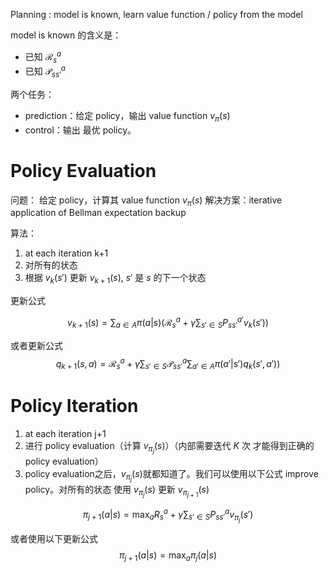 Planning : model is known, learn value function / policy from the model

model is known 的含义是：

* 已知 $\mathcal R_s^a$
* 已知 $\mathcal P_{ss'}^a$

两个任务：

* prediction：给定 policy，输出 value function $v_\pi(s)$
* control：输出 最优 policy。

# Policy Evaluation

问题： 给定 policy，计算其 value function $v_\pi(s)$
解决方案：iterative application of Bellman expectation backup

算法：
1. at each iteration k+1
2. 对所有的状态
3. 根据 $v_k(s')$ 更新 $v_{k+1}(s)$, $s'$ 是 $s$ 的下一个状态

更新公式

$$
v_{k+1}(s) = \sum_{a \in A}\pi(a|s) \Bigr(  \mathcal R_s^a + \gamma\sum_{s' \in S} P_{ss'}^{a'}v_k(s') \Bigr)
$$
 
或者更新公式
$$
q_{k+1}(s,a)=\mathcal R_s^a+\gamma\sum_{s'\in S}\mathcal P_{ss'}^a\sum_{a'\in A}\pi(a'|s')q_{k}(s',a'))
$$

# Policy Iteration

1. at each iteration j+1
1. 进行 policy evaluation（计算 $v_{\pi_j}(s)$）（内部需要迭代 $K$ 次 才能得到正确的 policy evaluation）
2. policy evaluation之后，$v_{\pi_j}(s)$就都知道了。我们可以使用以下公式 improve policy。对所有的状态 使用 $v_{\pi_j}(s)$ 更新 $v_{\pi_{j+1}}(s)$

$$
\pi_{j+1}(a|s) = \max_a R_s^a + \gamma\sum_{s'\in S}P_{ss'}^a v_{\pi_{j}}(s')
$$
 
或者使用以下更新公式
$$
\pi_{j+1}(a|s) = \max_a \pi_j(a|s)
$$
